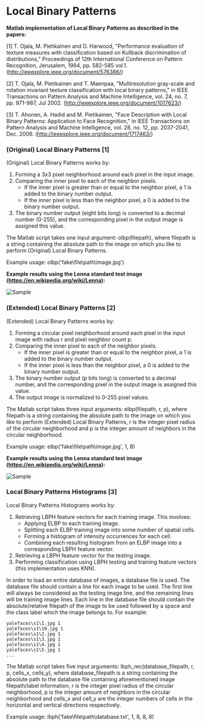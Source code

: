 # Local Binary Patterns

**Matlab implementation of Local Binary Patterns as described in the papers:**

[1] T. Ojala, M. Pietikainen and D. Harwood, "Performance evaluation of texture measures with classification based on Kullback discrimination of distributions," Proceedings of 12th International Conference on Pattern Recognition, Jerusalem, 1994, pp. 582-585 vol.1. (http://ieeexplore.ieee.org/document/576366/)

[2] T. Ojala, M. Pietikainen and T. Maenpaa, "Multiresolution gray-scale and rotation invariant texture classification with local binary patterns," in IEEE Transactions on Pattern Analysis and Machine Intelligence, vol. 24, no. 7, pp. 971-987, Jul 2002. (http://ieeexplore.ieee.org/document/1017623/)

[3] T. Ahonen, A. Hadid and M. Pietikainen, "Face Description with Local Binary Patterns: Application to Face Recognition," in IEEE Transactions on Pattern Analysis and Machine Intelligence, vol. 28, no. 12, pp. 2037-2041, Dec. 2006. (http://ieeexplore.ieee.org/document/1717463/)

### (Original) Local Binary Patterns [1]
(Original) Local Binary Patterns works by:
1. Forming a 3x3 pixel neighborhood around each pixel in the input image.
2. Comparing the inner pixel to each of the neighbor pixels.
	* If the inner pixel is greater than or equal to the neighbor pixel, a 1 is added to the binary number output.
	* If the inner pixel is less than the neighbor pixel, a 0 is added to the binary number output.
3. The binary number output (eight bits long) is converted to a decimal number (0-255), and the corresponding pixel in the output image is assigned this value.

The Matlab script takes one input argument: olbp(filepath), where filepath is a string containing the absolute path to the image on which you like to perform (Original) Local Binary Patterns.

Example usage: olbp('fake\file\path\image.jpg')

**Example results using the Lenna standard test image (https://en.wikipedia.org/wiki/Lenna):**

![Sample](https://github.com/phillity/Local-Binary-Patterns/blob/master/olbp/olbp_sample.png)

### (Extended) Local Binary Patterns [2]
(Extended) Local Binary Patterns works by:
1. Forming a circular pixel neighborhood around each pixel in the input image with radius r and pixel neighbor count p.
2. Comparing the inner pixel to each of the neighbor pixels.
	* If the inner pixel is greater than or equal to the neighbor pixel, a 1 is added to the binary number output.
	* If the inner pixel is less than the neighbor pixel, a 0 is added to the binary number output.
3. The binary number output (p bits long) is converted to a decimal number, and the corresponding pixel in the output image is assigned this value.
3. The output image is normalized to 0-255 pixel values.

The Matlab script takes three input arguments: elbp(filepath, r, p), where filepath is a string containing the absolute path to the image on which you like to perform (Extended) Local Binary Patterns, r is the integer pixel radius of the circular neighborhood and p is the integer amount of neighbors in the circular neighborhood.

Example usage: elbp('fake\file\path\image.jpg', 1, 8)

**Example results using the Lenna standard test image (https://en.wikipedia.org/wiki/Lenna):**

![Sample](https://github.com/phillity/Local-Binary-Patterns/blob/master/elbp/elbp_sample.png)

### Local Binary Patterns Histograms [3]
Local Binary Patterns Histograms works by:
1. Retrieving LBPH feature vectors for each training image. This involves: 
	* Applying ELBP to each training image.
	* Splitting each ELBP training image into some number of spatial cells.
	* Forming a histogram of intensity occurrences for each cell.
	* Combining each resulting histogram from an ELBP image into a corresponding LBPH feature vector.
2. Retrieving a LBPH feature vector for the testing image.
3. Performing classification using LBPH testing and training feature vectors (this implementation uses KNN).

In order to load an entire database of images, a database file is used. The database file should contain a line for each image to be used. The first line will always be considered as the testing image line, and the remaining lines will be training image lines. Each line in the database file should contain the absolute/relative filepath of the image to be used followed by a space and the class label which the image belongs to. For example:
```
yalefaces\s1\1.jpg 1
yalefaces\s1\10.jpg 1
yalefaces\s1\2.jpg 1
yalefaces\s1\3.jpg 1
yalefaces\s1\4.jpg 1
yalefaces\s1\5.jpg 1
...
```

The Matlab script takes five input arguments: lbph_rec(database_filepath, r, p, cells_x, cells_y), where database_filepath is a string containing the absolute path to the database file containing aforementioned image filepath/label information, r is the integer pixel radius of the circular neighborhood, p is the integer amount of neighbors in the circular neighborhood and cells_x and cell_y are the integer numbers of cells in the horizontal and vertical directions respectively.

Example usage: lbph('fake\file\path\database.txt', 1, 8, 8, 8)
